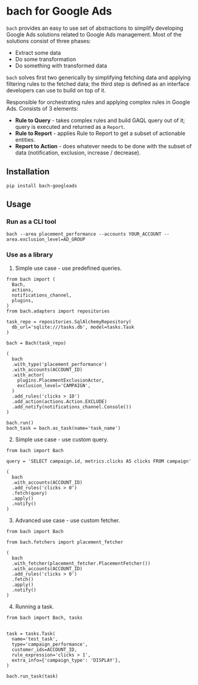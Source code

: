 # bach for Google Ads

`bach` provides an easy to use set of abstractions to simplify
developing Google Ads solutions related to Google Ads management.
Most of the solutions consist of three phases:

* Extract some data
* Do some transformation
* Do something with transformed data

`bach` solves first two generically by simplifying fetching data and applying filtering rules to the fetched data;
the third step is defined as an interface developers can use to build on top of it.

Responsible for orchestrating rules and applying complex rules in Google Ads.
Consists of 3 elements:

* **Rule to Query** - takes complex rules and build GAQL query out of it; query is executed and returned as a `Report`.
* **Rule to Report** - applies Rule to Report to get a subset of actionable entities.
* **Report to Action** - does whatever needs to be done with the subset of data (notification, exclusion, increase / decrease).

## Installation

`pip install bach-googleads`


## Usage


### Run as a CLI tool

```
bach --area placement_performance --accounts YOUR_ACCOUNT --area.exclusion_level=AD_GROUP
```

### Use as a library

1. Simple use case - use predefined queries.

```
from bach import (
  Bach,
  actions,
  notifications_channel,
  plugins,
)
from bach.adapters import repositories

task_repo = repositories.SqlAlchemyRepository(
  db_url='sqlite:///tasks.db', model=tasks.Task
)

bach = Bach(task_repo)

(
  bach
  .with_type('placement_performance')
  .with_accounts(ACCOUNT_ID)
  .with_actor(
    plugins.PlacementExclusionActor,
    exclusion_level='CAMPAIGN',
  )
  .add_rules('clicks > 10')
  .add_action(actions.Action.EXCLUDE)
  .add_notify(notifications_channel.Console())
)

bach.run()
bach_task = bach.as_task(name='task_name')
```


2. Simple use case - use custom query.

```
from bach import Bach

query = 'SELECT campaign.id, metrics.clicks AS clicks FROM campaign'

(
  bach
  .with_accounts(ACCOUNT_ID)
  .add_rules('clicks > 0')
  .fetch(query)
  .apply()
  .notify()
)
```

3. Advanced use case - use custom fetcher.

```
from bach import Bach

from bach.fetchers import placement_fetcher

(
  bach
  .with_fetcher(placement_fetcher.PlacementFetcher())
  .with_accounts(ACCOUNT_ID)
  .add_rules('clicks > 0')
  .fetch()
  .apply()
  .notify()
)
```

4. Running a task.

```
from bach import Bach, tasks


task = tasks.Task(
  name='test_task',
  type='campaign_performance',
  customer_ids=ACCOUNT_ID,
  rule_expression='clicks > 1',
  extra_info={'campaign_type': 'DISPLAY'},
)

bach.run_task(task)
```

